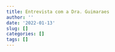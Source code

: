 ```yaml
---
title: Entrevista com a Dra. Guimaraes
author: ''
date: '2022-01-13'
slug: []
categories: []
tags: []
---
```

